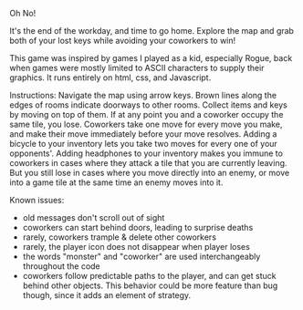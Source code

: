 Oh No!

It's the end of the workday, and time to go home.  Explore the map and grab both of your lost keys while avoiding your coworkers to win!

This game was inspired by games I played as a kid, especially Rogue, back when games were mostly limited to ASCII characters to supply their graphics.  It runs entirely on html, css, and Javascript.


Instructions:
Navigate the map using arrow keys.
Brown lines along the edges of rooms indicate doorways to other rooms.
Collect items and keys by moving on top of them.
If at any point you and a coworker occupy the same tile, you lose.
Coworkers take one move for every move you make, and make their move immediately before your move resolves.
Adding a bicycle to your inventory lets you take two moves for every one of your opponents'.
Adding headphones to your inventory makes you immune to coworkers in cases where they attack a tile that you are currently leaving.  But you still lose in cases where you move directly into an enemy, or move into a game tile at the same time an enemy moves into it.

Known issues:
- old messages don't scroll out of sight
- coworkers can start behind doors, leading to surprise deaths
- rarely, coworkers trample & delete other coworkers
- rarely, the player icon does not disappear when player loses
- the words "monster" and "coworker" are used interchangeably throughout the code
- coworkers follow predictable paths to the player, and can get stuck behind other objects.  This behavior could be more feature than bug though, since it adds an element of strategy.